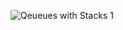 ![Qeueues with Stacks 1](https://user-images.githubusercontent.com/63610026/95270014-81220280-07ef-11eb-85a6-798a36b9b1c6.png)

